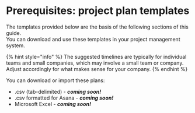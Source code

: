 # Prerequisites: project plan templates

The templates provided below are the basis of the following sections of this guide. \
You can download and use these templates in your project management system.

{% hint style="info" %}
The suggested timelines are typically for individual teams and small companies, which may involve a small team or company. Adjust accordingly for what makes sense for your company.
{% endhint %}

You can download or import these plans:

* .csv (tab-delimited) - _**coming soon!**_
* .csv formatted for Asana - _**coming soon!**_
* Microsoft Excel - _**coming soon!**_
